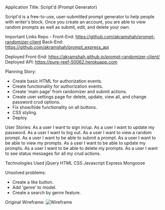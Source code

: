 Application Title: Script'd (Prompt Generator)

Script'd is a free-to-use, user-submitted prompt generator to help
people with writer's block. Once you create an account, you are able
to view random prompts as well as submit, edit, and delete your own.

Important Links
Repo -
Front-End: https://github.com/akramshah/prompt-randomizer-client
Back-End: https://github.com/akramshah/prompt_express_api

Deployed Front-End: https://akramshah.github.io/prompt-randomizer-client/
Deployed API: https://pure-reef-50062.herokuapp.com

Planning Story:
- Create basic HTML for authorization events.
- Create functionality for authorization events.
- Create 'main page' from randomizer and submit actions.
- Create user settings page for delete, update, view all,
and change password crud options.
- Fix show/hide functionality on all buttons.
- CSS styling.
- Deploy.

User Stories:
As a user I want to sign in/up.
As a user I want to update my password.
As a user I want to log out.
As a user I want to view a random prompt.
As a user I want to be able to submit a prompt.
As a user I want to be able to view my prompts.
As a user I want to be able to update my prompts.
As a user I want to be able to delete my prompts.
As a user I want to see status messages for all my crud actions.

Technologies Used
jQuery
HTML
CSS
Javascript
Express
Mongoose

Unsolved problems:
- Create a like button.
- Add 'genre' to model.
- Create a search by genre feature.

Original Wireframe:
![Wireframe](https://i.imgur.com/I3YieZT.png)